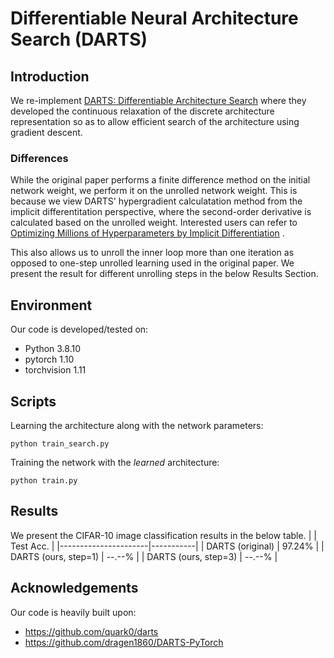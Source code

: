 # Differentiable Neural Architecture Search (DARTS)

## Introduction
We re-implement [DARTS: Differentiable Architecture Search](https://arxiv.org/abs/1806.09055) where
they developed the continuous relaxation of the discrete architecture representation so as to allow 
efficient search of the architecture using gradient descent.

### Differences
While the original paper performs a finite difference method on the initial network weight, 
we perform it on the unrolled network weight.
This is because we view DARTS' hypergradient calculatation method from the implicit differentitation
perspective, where the second-order derivative is calculated based on the unrolled weight.
Interested users can refer to 
[Optimizing Millions of Hyperparameters by Implicit Differentiation](https://arxiv.org/pdf/1911.02590)
.

This also allows us to unroll the inner loop more than one iteration as opposed to one-step unrolled
learning used in the original paper. We present the result for different unrolling steps in the 
below Results Section.


## Environment
Our code is developed/tested on:

- Python 3.8.10
- pytorch 1.10
- torchvision 1.11

## Scripts
Learning the architecture along with the network parameters:
```
python train_search.py
```
Training the network with the *learned* architecture:
```
python train.py
```

## Results
We present the CIFAR-10 image classification results in the below table.
|                      | Test Acc. |
|----------------------|-----------|
| DARTS (original)     | 97.24%    |
| DARTS (ours, step=1) | --.--%    |
| DARTS (ours, step=3) | --.--%    |

## Acknowledgements
Our code is heavily built upon:
- https://github.com/quark0/darts
- https://github.com/dragen1860/DARTS-PyTorch